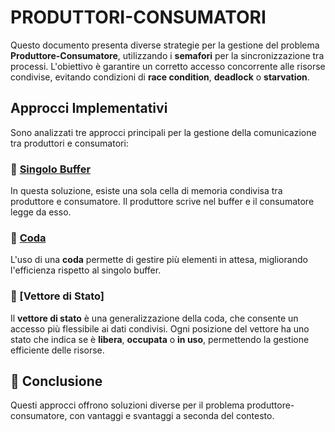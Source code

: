 # PRODUTTORI-CONSUMATORI

Questo documento presenta diverse strategie per la gestione del problema **Produttore-Consumatore**, utilizzando i **semafori** per la sincronizzazione tra processi. 
L'obiettivo è garantire un corretto accesso concorrente alle risorse condivise, evitando condizioni di **race condition**, **deadlock** o **starvation**.

## Approcci Implementativi

Sono analizzati tre approcci principali per la gestione della comunicazione tra produttori e consumatori:

### 📌 [Singolo Buffer](https://github.com/MisterCioffi/Sistemi_Operativi/tree/main/Semafori/Prod_cons/SINGOLO_BUFFER)

In questa soluzione, esiste una sola cella di memoria condivisa tra produttore e consumatore. Il produttore scrive nel buffer e il consumatore legge da esso.

### 📌 [Coda](https://github.com/MisterCioffi/Sistemi_Operativi/tree/main/Semafori/Prod_cons/CODA)

L'uso di una **coda** permette di gestire più elementi in attesa, migliorando l'efficienza rispetto al singolo buffer. 

### 📌 [Vettore di Stato]

Il **vettore di stato** è una generalizzazione della coda, che consente un accesso più flessibile ai dati condivisi. 
Ogni posizione del vettore ha uno stato che indica se è **libera**, **occupata** o **in uso**, permettendo la gestione efficiente delle risorse.

## 🏁 Conclusione

Questi approcci offrono soluzioni diverse per il problema produttore-consumatore, con vantaggi e svantaggi a seconda del contesto. 
